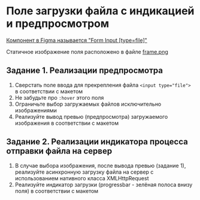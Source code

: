 # Поле загрузки файла с индикацией и предпросмотром

[Компонент в Figma называется "Form Input [type=file]"](https://www.figma.com/file/SG6dBjfpRfansnrWjmDgcl/Wireframes?node-id=2232%3A28316)

Статичное изображение поля расположено в файле [frame.png](https://github.com/RSTU-Citg-Space/web_lab/blob/frontend/AIB/Lab_9_UI_FileInput/frame.png)

## Задание 1. Реализации предпросмотра

1. Сверстать поле ввода для прекрепления файла `<input type="file">` в соответствии с макетом
2. Не забудьте про `:hover` этого поля
3. Ограничьте выбор загружаемых файлов исключительно изображениями
4. Реализуйте вывод превью (предпросмотра) загружаемого изображения в соответствии с макетом

## Задание 2. Реализации индикатора процесса отправки файла на сервер
1. В случае выбора изображения, после вывода превью (задание 1), реализуйте асинхронную загрузку файла на сервер с использованием нативного класса XMLHttpRequest 
2. Реализуйте индикатор загрузки (progressbar - зелёная полоса внизу поля) в соответствии с макетом 
